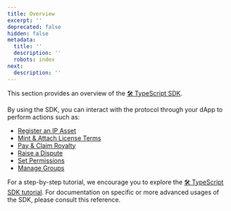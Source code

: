 ```yaml
---
title: Overview
excerpt: ''
deprecated: false
hidden: false
metadata:
  title: ''
  description: ''
  robots: index
next:
  description: ''
---
```

This section provides an overview of the [🛠️ TypeScript SDK](doc:typescript-sdk).

By using the SDK, you can interact with the protocol through your dApp to perform actions such as:

- [Register an IP Asset](doc:sdk-ipasset)
- [Mint & Attach License Terms](doc:sdk-license)
- [Pay & Claim Royalty](doc:sdk-royalty)
- [Raise a Dispute](doc:sdk-dispute)
- [Set Permissions](doc:sdk-permissions)
- [Manage Groups](doc:sdk-group)

For a step-by-step tutorial, we encourage you to explore the [🛠️ TypeScript SDK tutorial](doc:typescript-sdk). For documentation on specific or more advanced usages of the SDK, please consult this reference.